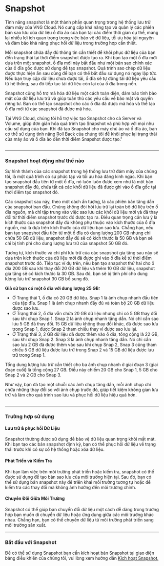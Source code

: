 # Snapshot

Tính năng snapshot là một thành phần quan trọng trong hệ thống lưu trữ đám mây của VNG Cloud. Nó cung cấp khả năng tạo và quản lý các phiên bản sao lưu của dữ liệu ổ đĩa ảo của bạn tại các điểm thời gian cụ thể, mang lại nhiều lợi ích quan trọng trong việc bảo vệ dữ liệu, tối ưu hóa tài nguyên và đảm bảo khả năng phục hồi dữ liệu trong trường hợp cần thiết.

Mỗi snapshot chứa đầy đủ thông tin cần thiết để khôi phục dữ liệu của bạn đến trạng thái tại thời điểm snapshot được tạo ra. Khi bạn tạo một ổ đĩa mới dựa trên một snapshot, ổ đĩa mới này bắt đầu như một bản sao chính xác của ổ đĩa gốc được sử dụng để tạo snapshot. Quá trình sao chép dữ liệu được thực hiện ẩn sau cùng để bạn có thể bắt đầu sử dụng nó ngay lập tức. Nếu bạn truy cập dữ liệu chưa được tải, ổ đĩa sẽ tự động tải dữ liệu yêu cầu từ hệ thống, sau đó tiếp tục tải dữ liệu còn lại của ổ đĩa trong nền.

Snapshot cũng hỗ trợ mã hóa dữ liệu một cách toàn diện, đảm bảo tính bảo mật của dữ liệu lưu trữ và giúp tuân thủ các yêu cầu về bảo mật và quyền riêng tư. Bạn có thể tạo snapshot cho các ổ đĩa đã được mã hóa và thể tạo ổ đĩa mới từ các snapshot đã được mã hóa.

Tại VNG Cloud, chúng tôi hỗ trợ việc tạo Snapshot cho cả Server và Volume, giúp đơn giản hóa quá trình tạo Snapshot và phù hợp với mọi nhu cầu sử dụng của bạn. Khi đã tạo Snapshot cho máy chủ ảo và ổ đĩa ảo, bạn có thể sử dụng tính năng Roll Back của chúng tôi để khôi phục lại trạng thái của máy ảo và ổ đĩa ảo đến thời điểm Snapshot được tạo."

<figure><img src="https://docs.vngcloud.vn/download/attachments/64553870/image2023-10-6_10-10-11.png?version=1&#x26;modificationDate=1696561811000&#x26;api=v2" alt=""><figcaption></figcaption></figure>



***

### **Snapshot hoạt động như thế nào** <a href="#snapshot-snapshothoatdongnhuthenao" id="snapshot-snapshothoatdongnhuthenao"></a>

Sự hình thành của các snapshot trong hệ thống lưu trữ đám mây của chúng tôi, là một quá trình có sự phức tạp và tối ưu hóa đáng kinh ngạc. Khi bạn tạo snapshot đầu tiên từ một ổ đĩa, nó luôn luôn được xem như là một bản snapshot đầy đủ, chứa tất cả các khối dữ liệu đã được ghi vào ổ đĩa gốc tại thời điểm tạo snapshot đó.

Các snapshot sau này, theo một cách ấn tượng, là các phiên bản tăng dần của snapshot ban đầu. Chúng không đòi hỏi lưu trữ lại toàn bộ dữ liệu trên ổ đĩa nguồn, mà chỉ tập trung vào việc sao lưu các khối dữ liệu mới và đã thay đổi từ thời điểm snapshot trước đó được tạo ra. Điều quan trọng cần lưu ý là kích thước của snapshot đầy đủ không phụ thuộc vào kích thước của ổ đĩa nguồn, mà là dựa trên kích thước của dữ liệu bạn sao lưu. Chẳng hạn, nếu bạn tạo snapshot đầu tiên từ một ổ đĩa có dung lượng 200 GB nhưng chỉ chứa 50 GB dữ liệu, snapshot đầy đủ sẽ có kích thước là 50 GB và bạn sẽ chỉ bị tính phí cho dung lượng lưu trữ của snapshot 50 GB đó.

Tương tự, kích thước và chi phí lưu trữ của các snapshot gia tăng sau này sẽ dựa trên kích thước của dữ liệu mới đã được ghi vào ổ đĩa kể từ thời điểm snapshot trước đó. Tiếp tục ví dụ trên, nếu bạn tạo snapshot thứ hai cho ổ đĩa 200 GB sau khi thay đổi 20 GB dữ liệu và thêm 10 GB dữ liệu, snapshot gia tăng sẽ có kích thước là 30 GB. Sau đó, bạn sẽ bị tính phí cho dung lượng lưu trữ snapshot 30 GB bổ sung đó.&#x20;

**Giả sử bạn có một ổ đĩa với dung lượng 25 GB:**

* Ở Trạng thái 1, ổ đĩa có 20 GB dữ liệu. Snap 1 là ảnh chụp nhanh đầu tiên của tập đĩa. Snap 1 là ảnh chụp nhanh đầy đủ và toàn bộ 20 GB dữ liệu được sao lưu.
* Ở Trạng thái 2, ổ đĩa vẫn chứa 20 GB dữ liệu nhưng chỉ có 5 GB thay đổi sau khi chụp Snap 1. Snap 2 là ảnh chụp nhanh tăng dần. Nó chỉ cần sao lưu 5 GB đã thay đổi. 15 GB dữ liệu không thay đổi khác, đã được sao lưu trong Snap 1, được Snap 2 tham chiếu thay vì được sao lưu lại.
* Ở Trạng thái 3, 2 GB dữ liệu đã được thêm vào ổ đĩa, tổng cộng là 22 GB, sau khi chụp Snap 2. Snap 3 là ảnh chụp nhanh tăng dần. Nó chỉ cần sao lưu 2 GB đã được thêm vào sau khi chụp Snap 2, Snap 3 cũng tham chiếu 5 GB dữ liệu được lưu trữ trong Snap 2 và 15 GB dữ liệu được lưu trữ trong Snap 1.

Tổng dung lượng lưu trữ cần thiết cho ba ảnh chụp nhanh ở giai đoạn 3 (giai đoạn cuối) là tổng cộng 27 GB. Điều này chiếm 20 GB cho Snap 1, 5 GB cho Snap 2 và 2 GB cho Snap 3.

Như vậy, bạn đã tạo một chuỗi các ảnh chụp tăng dần, mỗi ảnh chụp chỉ chứa những thay đổi so với ảnh chụp trước đó, giúp tiết kiệm không gian lưu trữ và làm cho quá trình sao lưu và phục hồi dữ liệu hiệu quả hơn.

<figure><img src="https://docs.vngcloud.vn/download/attachments/64553870/image2023-10-3_21-18-15.png?version=1&#x26;modificationDate=1696342696000&#x26;api=v2" alt=""><figcaption></figcaption></figure>





***

### **Trường hợp sử dụng** <a href="#snapshot-truonghopsudung" id="snapshot-truonghopsudung"></a>

#### **Lưu trữ & phục hồi Dữ Liệu** <a href="#snapshot-luutru-and-phuchoidulieu" id="snapshot-luutru-and-phuchoidulieu"></a>

Snapshot thường được sử dụng để bảo vệ dữ liệu quan trọng khỏi mất mát. Khi bạn tạo các bản snapshot định kỳ, bạn có thể phục hồi dữ liệu về trạng thái trước khi có sự cố hệ thống hoặc xóa dữ liệu.

#### **Phát Triển và Kiểm Tra** <a href="#snapshot-phattrienvakiemtra" id="snapshot-phattrienvakiemtra"></a>

Khi bạn làm việc trên môi trường phát triển hoặc kiểm tra, snapshot có thể được sử dụng để tạo bản sao lưu của môi trường hiện tại. Sau đó, bạn có thể sử dụng bản snapshot này để triển khai môi trường tương tự hoặc để kiểm tra các thay đổi mà không ảnh hưởng đến môi trường chính.

#### **Chuyển Đổi Giữa Môi Trường** <a href="#snapshot-chuyendoigiuamoitruong" id="snapshot-chuyendoigiuamoitruong"></a>

Snapshot có thể giúp bạn chuyển đổi dữ liệu một cách dễ dàng trong trường hợp bạn muốn di chuyển dữ liệu hoặc ứng dụng giữa các môi trường khác nhau. Chẳng hạn, bạn có thể chuyển dữ liệu từ môi trường phát triển sang môi trường sản xuất.

***

### **Bắt đầu với Snapshot** <a href="#snapshot-batdauvoisnapshot" id="snapshot-batdauvoisnapshot"></a>

Để có thể sử dụng Snapshot bạn cần kích hoạt bản Snapshot tại giao diện bảng điều khiển của chúng tôi, vui lòng xem hướng dẫn [Kích hoạt Snapshot.](kich-hoat-snapshot.md)
